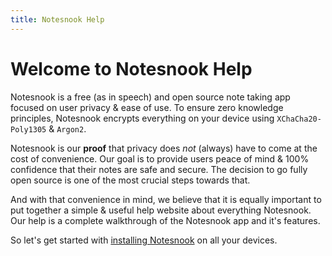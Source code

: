 ```yaml
---
title: Notesnook Help
---
```


# Welcome to Notesnook Help

Notesnook is a free (as in speech) and open source note taking app focused on user privacy & ease of use. To ensure zero knowledge principles, Notesnook encrypts everything on your device using `XChaCha20-Poly1305` & `Argon2`.

Notesnook is our **proof** that privacy does _not_ (always) have to come at the cost of convenience. Our goal is to provide users peace of mind & 100% confidence that their notes are safe and secure. The decision to go fully open source is one of the most crucial steps towards that.

And with that convenience in mind, we believe that it is equally important to put together a simple & useful help website about everything Notesnook. Our help is a complete walkthrough of the Notesnook app and it's features.

So let's get started with [installing Notesnook](/installation) on all your devices.
